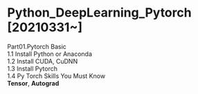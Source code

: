 # Python_DeepLearning_Pytorch [20210331~]


Part01.Pytorch Basic<br>
                                   1.1 Install Python or Anaconda<br>
      1.2 Install CUDA, CuDNN<br>
      1.3 Install Pytorch<br>
      1.4 Py Torch Skills You Must Know<br>
            **Tensor**, **Autograd**

